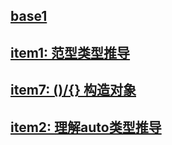 ## [base1](./base/README.md)

## [item1: 范型类型推导](./item1/README.md)

## [item7: ()/{} 构造对象](./item7/README.md)

## [item2: 理解auto类型推导](./item2/README.md)
